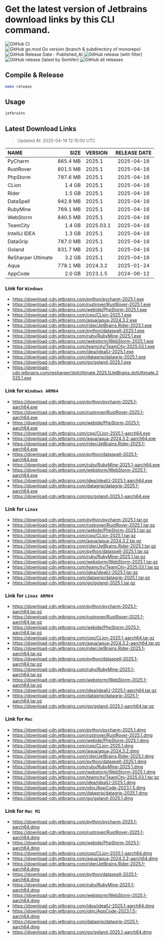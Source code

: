 # Get the latest version of Jetbrains download links by this CLI command.

![GitHub CI](https://github.com/designinlife/jetbrains/actions/workflows/ci.yml/badge.svg)
![GitHub go.mod Go version (branch & subdirectory of monorepo)](https://img.shields.io/github/go-mod/go-version/designinlife/jetbrains/master)
![GitHub Release Date - Published_At](https://img.shields.io/github/release-date/designinlife/jetbrains)
![GitHub release (with filter)](https://img.shields.io/github/v/release/designinlife/jetbrains)
![GitHub release (latest by SemVer)](https://img.shields.io/github/downloads/designinlife/jetbrains/v1.1.12/total)
![GitHub all releases](https://img.shields.io/github/downloads/designinlife/jetbrains/total)

## Compile & Release

```bash
make release
```

## Usage

```bash
jetbrains
```

## Latest Download Links

> Updated At: 2025-04-19 12:15:00 UTC

| NAME | SIZE | VERSION | RELEASE DATE |
| :-- | --: | :-- | :--: |
| PyCharm | 865.4 MB | 2025.1 | 2025-04-16 |
| RustRover | 801.5 MB | 2025.1 | 2025-04-16 |
| PhpStorm | 787.6 MB | 2025.1 | 2025-04-16 |
| CLion | 1.4 GB | 2025.1 | 2025-04-16 |
| Rider | 1.5 GB | 2025.1 | 2025-04-16 |
| DataSpell | 942.8 MB | 2025.1 | 2025-04-16 |
| RubyMine | 769.1 MB | 2025.1 | 2025-04-16 |
| WebStorm | 840.5 MB | 2025.1 | 2025-04-16 |
| TeamCity | 1.4 GB | 2025.03.1 | 2025-04-16 |
| IntelliJ IDEA | 1.3 GB | 2025.1 | 2025-04-16 |
| DataGrip | 787.0 MB | 2025.1 | 2025-04-16 |
| Goland | 831.7 MB | 2025.1 | 2025-04-16 |
| ReSharper Ultimate | 3.2 GB | 2025.1 | 2025-04-16 |
| Aqua | 778.1 MB | 2024.3.2 | 2025-01-24 |
| AppCode | 2.0 GB | 2023.1.5 | 2024-06-12 |

### Link for `Windows`

* <https://download-cdn.jetbrains.com/python/pycharm-2025.1.exe>
* <https://download-cdn.jetbrains.com/rustrover/RustRover-2025.1.exe>
* <https://download-cdn.jetbrains.com/webide/PhpStorm-2025.1.exe>
* <https://download-cdn.jetbrains.com/cpp/CLion-2025.1.exe>
* <https://download-cdn.jetbrains.com/aqua/aqua-2024.3.2.exe>
* <https://download-cdn.jetbrains.com/rider/JetBrains.Rider-2025.1.exe>
* <https://download-cdn.jetbrains.com/python/dataspell-2025.1.exe>
* <https://download-cdn.jetbrains.com/ruby/RubyMine-2025.1.exe>
* <https://download-cdn.jetbrains.com/webstorm/WebStorm-2025.1.exe>
* <https://download-cdn.jetbrains.com/teamcity/TeamCity-2025.03.1.exe>
* <https://download-cdn.jetbrains.com/idea/ideaIU-2025.1.exe>
* <https://download-cdn.jetbrains.com/datagrip/datagrip-2025.1.exe>
* <https://download-cdn.jetbrains.com/go/goland-2025.1.exe>
* <https://download-cdn.jetbrains.com/resharper/dotUltimate.2025.1/JetBrains.dotUltimate.2025.1.exe>

### Link for `Windows ARM64`

* <https://download-cdn.jetbrains.com/python/pycharm-2025.1-aarch64.exe>
* <https://download-cdn.jetbrains.com/rustrover/RustRover-2025.1-aarch64.exe>
* <https://download-cdn.jetbrains.com/webide/PhpStorm-2025.1-aarch64.exe>
* <https://download-cdn.jetbrains.com/cpp/CLion-2025.1-aarch64.exe>
* <https://download-cdn.jetbrains.com/aqua/aqua-2024.3.2-aarch64.exe>
* <https://download-cdn.jetbrains.com/rider/JetBrains.Rider-2025.1-aarch64.exe>
* <https://download-cdn.jetbrains.com/python/dataspell-2025.1-aarch64.exe>
* <https://download-cdn.jetbrains.com/ruby/RubyMine-2025.1-aarch64.exe>
* <https://download-cdn.jetbrains.com/webstorm/WebStorm-2025.1-aarch64.exe>
* <https://download-cdn.jetbrains.com/idea/ideaIU-2025.1-aarch64.exe>
* <https://download-cdn.jetbrains.com/datagrip/datagrip-2025.1-aarch64.exe>
* <https://download-cdn.jetbrains.com/go/goland-2025.1-aarch64.exe>

### Link for `Linux`

* <https://download-cdn.jetbrains.com/python/pycharm-2025.1.tar.gz>
* <https://download-cdn.jetbrains.com/rustrover/RustRover-2025.1.tar.gz>
* <https://download-cdn.jetbrains.com/webide/PhpStorm-2025.1.tar.gz>
* <https://download-cdn.jetbrains.com/cpp/CLion-2025.1.tar.gz>
* <https://download-cdn.jetbrains.com/aqua/aqua-2024.3.2.tar.gz>
* <https://download-cdn.jetbrains.com/rider/JetBrains.Rider-2025.1.tar.gz>
* <https://download-cdn.jetbrains.com/python/dataspell-2025.1.tar.gz>
* <https://download-cdn.jetbrains.com/ruby/RubyMine-2025.1.tar.gz>
* <https://download-cdn.jetbrains.com/webstorm/WebStorm-2025.1.tar.gz>
* <https://download-cdn.jetbrains.com/teamcity/TeamCity-2025.03.1.tar.gz>
* <https://download-cdn.jetbrains.com/idea/ideaIU-2025.1.tar.gz>
* <https://download-cdn.jetbrains.com/datagrip/datagrip-2025.1.tar.gz>
* <https://download-cdn.jetbrains.com/go/goland-2025.1.tar.gz>

### Link for `Linux ARM64`

* <https://download-cdn.jetbrains.com/python/pycharm-2025.1-aarch64.tar.gz>
* <https://download-cdn.jetbrains.com/rustrover/RustRover-2025.1-aarch64.tar.gz>
* <https://download-cdn.jetbrains.com/webide/PhpStorm-2025.1-aarch64.tar.gz>
* <https://download-cdn.jetbrains.com/cpp/CLion-2025.1-aarch64.tar.gz>
* <https://download-cdn.jetbrains.com/aqua/aqua-2024.3.2-aarch64.tar.gz>
* <https://download-cdn.jetbrains.com/rider/JetBrains.Rider-2025.1-aarch64.tar.gz>
* <https://download-cdn.jetbrains.com/python/dataspell-2025.1-aarch64.tar.gz>
* <https://download-cdn.jetbrains.com/ruby/RubyMine-2025.1-aarch64.tar.gz>
* <https://download-cdn.jetbrains.com/webstorm/WebStorm-2025.1-aarch64.tar.gz>
* <https://download-cdn.jetbrains.com/idea/ideaIU-2025.1-aarch64.tar.gz>
* <https://download-cdn.jetbrains.com/datagrip/datagrip-2025.1-aarch64.tar.gz>
* <https://download-cdn.jetbrains.com/go/goland-2025.1-aarch64.tar.gz>

### Link for `Mac`

* <https://download-cdn.jetbrains.com/python/pycharm-2025.1.dmg>
* <https://download-cdn.jetbrains.com/rustrover/RustRover-2025.1.dmg>
* <https://download-cdn.jetbrains.com/webide/PhpStorm-2025.1.dmg>
* <https://download-cdn.jetbrains.com/cpp/CLion-2025.1.dmg>
* <https://download-cdn.jetbrains.com/aqua/aqua-2024.3.2.dmg>
* <https://download-cdn.jetbrains.com/rider/JetBrains.Rider-2025.1.dmg>
* <https://download-cdn.jetbrains.com/python/dataspell-2025.1.dmg>
* <https://download-cdn.jetbrains.com/ruby/RubyMine-2025.1.dmg>
* <https://download-cdn.jetbrains.com/webstorm/WebStorm-2025.1.dmg>
* <https://download-cdn.jetbrains.com/teamcity/TeamCity-2025.03.1.tar.gz>
* <https://download-cdn.jetbrains.com/idea/ideaIU-2025.1.dmg>
* <https://download-cdn.jetbrains.com/objc/AppCode-2023.1.5.dmg>
* <https://download-cdn.jetbrains.com/datagrip/datagrip-2025.1.dmg>
* <https://download-cdn.jetbrains.com/go/goland-2025.1.dmg>

### Link for `Mac M1`

* <https://download-cdn.jetbrains.com/python/pycharm-2025.1-aarch64.dmg>
* <https://download-cdn.jetbrains.com/rustrover/RustRover-2025.1-aarch64.dmg>
* <https://download-cdn.jetbrains.com/webide/PhpStorm-2025.1-aarch64.dmg>
* <https://download-cdn.jetbrains.com/cpp/CLion-2025.1-aarch64.dmg>
* <https://download-cdn.jetbrains.com/aqua/aqua-2024.3.2-aarch64.dmg>
* <https://download-cdn.jetbrains.com/rider/JetBrains.Rider-2025.1-aarch64.dmg>
* <https://download-cdn.jetbrains.com/python/dataspell-2025.1-aarch64.dmg>
* <https://download-cdn.jetbrains.com/ruby/RubyMine-2025.1-aarch64.dmg>
* <https://download-cdn.jetbrains.com/webstorm/WebStorm-2025.1-aarch64.dmg>
* <https://download-cdn.jetbrains.com/idea/ideaIU-2025.1-aarch64.dmg>
* <https://download-cdn.jetbrains.com/objc/AppCode-2023.1.5-aarch64.dmg>
* <https://download-cdn.jetbrains.com/datagrip/datagrip-2025.1-aarch64.dmg>
* <https://download-cdn.jetbrains.com/go/goland-2025.1-aarch64.dmg>
